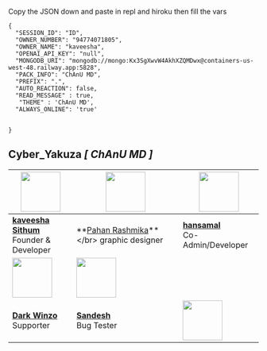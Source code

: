 

Copy the JSON down and paste in repl and hiroku then fill the vars

```
{
  "SESSION_ID": "ID",
  "OWNER_NUMBER": "94774071805",
  "OWNER_NAME": "kaveesha",
  "OPENAI_API_KEY": "null",
  "MONGODB_URI": "mongodb://mongo:Kx3SgXwvW4AkhXZQMDwx@containers-us-west-48.railway.app:5828",
  "PACK_INFO": "ChAnU MD",
  "PREFIX": ".",
  "AUTO_REACTION": false,
  "READ_MESSAGE" : true,
   "THEME" : 'ChAnU MD',
  "ALWAYS_ONLINE": 'true'

   
}
```











##  Cyber_Yakuza *[ ChAnU MD ]*

| <a href="https://kaveeshasithum.netlify.app/"><img src="https://telegra.ph/file/b9d966873dea349df90a8.jpg" width=80 height=80></a> | <a href="http://tiktok.com/@hirutalks"><img src="https://telegra.ph/file/a42635219078907cf3ab3.jpg" width=80 height=80></a> | <img src="https://telegra.ph/file/506e06c7ff382161f2eeb.jpg" width=80 height=80></a> |
|---|---|---|
| **[kaveesha Sithum](https://github.com/Dineshkumara)**</br>Founder & Developer</br> | **[Pahan Rashmika]([https://github.com/sasmeee](http://tiktok.com/@hirutalks))**</br> graphic designer | **[hansamal]()**</br>Co-Admin/Developer |
| <a href="https://github.com/DarkWinzo"><img src="https://avatars.githubusercontent.com/u/93755320?v=4" width=80 height=80></a> | <a href="sandesh"><img src="https://telegra.ph/file/2017006dcf33a29310dc7.jpg" width=80 height=80></a> |  
| **[Dark Winzo](https://github.com/DarkWinzo)**</br>Supporter | **[Sandesh]()**</br>Bug Tester | <a href="https://github.com/DarkWinzo"><img src="https://avatars.githubusercontent.com/u/107739528?v=4" width=80 height=80></a> | <br>**[Dark Winzo] (https://github.com/DarkWinzo)**</br>










